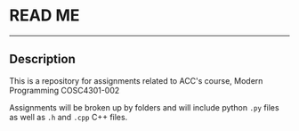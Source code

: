 # READ ME
---
## Description
This is a repository for assignments related to ACC's course, Modern Programming COSC4301-002

Assignments will be broken up by folders and will include python `.py` files as well as  `.h` and `.cpp` C++ files.

